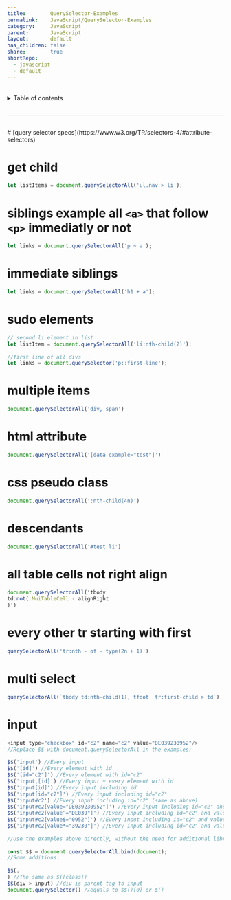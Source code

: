```yaml
---
title:        QuerySelector-Examples  
permalink:    JavaScript/QuerySelector-Examples  
category:     JavaScript  
parent:       JavaScript  
layout:       default  
has_children: false  
share:        true  
shortRepo:  
  - javascript  
  - default              
---
```

  
  
<br/>              
  
<details markdown="block">                    
<summary>                    
Table of contents                    
</summary>                    
{: .text-delta }                    
1. TOC                    
{:toc}                    
</details>                    
  
<br/>                    
  
***                    
  
<br/>    
# [query selector specs](https://www.w3.org/TR/selectors-4/#attribute-selectors)  
  
# get child  
  
```javascript    
let listItems = document.querySelectorAll('ul.nav > li');    
```    
  
# siblings example all `<a>` that follow `<p>` immediatly or not  
  
```javascript    
let links = document.querySelectorAll('p ~ a');    
```    
  
# immediate siblings  
  
```javascript    
let links = document.querySelectorAll('h1 + a');    
```    
  
# sudo elements  
  
```javascript    
// second li element in list    
let listItem = document.querySelectorAll('li:nth-child(2)');  
  
//first line of all divs    
let links = document.querySelector('p::first-line');        
```    
  
# multiple items  
  
```javascript    
document.querySelectorAll('div, span')    
```    
  
# html attribute  
  
```javascript    
document.querySelectorAll('[data-example="test"]')    
```    
  
# css pseudo class  
  
```javascript    
document.querySelectorAll(':nth-child(4n)')    
```    
  
# descendants  
  
```javascript    
document.querySelectorAll('#test li')    
```    
  
# all table cells not right align  
  
```javascript    
document.querySelectorAll(‘tbody  
td:not(.MuiTableCell - alignRight  
)’)    
```    
  
# every other tr starting with first  
  
```javascript    
querySelectorAll('tr:nth - of - type(2n + 1)')    
```    
  
# multi select  
  
```javascript    
querySelectorAll(`tbody td:nth-child(1), tfoot  tr:first-child > td`)    
```    
  
# input  
  
```javascript    
<input type="checkbox" id="c2" name="c2" value="DE039230952"/>  
//Replace $$ with document.querySelectorAll in the examples:    
  
$$('input') //Every input    
$$('[id]') //Every element with id    
$$('[id="c2"]') //Every element with id="c2"    
$$('input,[id]') //Every input + every element with id    
$$('input[id]') //Every input including id    
$$('input[id="c2"]') //Every input including id="c2"    
$$('input#c2') //Every input including id="c2" (same as above)    
$$('input#c2[value="DE039230952"]') //Every input including id="c2" and value="DE039230952"    
$$('input#c2[value^="DE039"]') //Every input including id="c2" and value has content starting with DE039    
$$('input#c2[value$="0952"]') //Every input including id="c2" and value has content ending with 0952    
$$('input#c2[value*="39230"]') //Every input including id="c2" and value has conten    
  
//Use the examples above directly, without the need for additional library, just by adding:    
  
const $$ = document.querySelectorAll.bind(document);  
//Some additions:    
  
$$(.  
) //The same as $([class])    
$$(div > input) //div is parent tag to input    
document.querySelector() //equals to $$()[0] or $()    
```  
